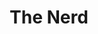 ---
title: The Nerd
year: 1999
opening_date: 1999-03-12
closing_date: 1999-03-27
layout: productions
image:
image_caption:
image_credit:
playbill: 
category: 
details:
  Theatre: Theatre Jacksonville
  Venue: Little Theatre
cast:
  Willum Cubbert: Glen Simoneaux
  Axel Hammond: Scott J. Smith
  Tansy McGinnis: Jennifer Pogachnik Odom
  Warnock Waldgrave: Mark Tessier
  Clelia Waldrgrave: Sandra S. Spurney
  Thor: Joseph Black
  The Nerd: Josh Greyton
crew:
  Director: Gregory Leute
  Stage Manager: Marie C. Cook
  Scenic and Lighting Design: Andrew J. Way
  Assistant Director: Bacot Wright
  Assistant Technical Director: James Wright
  Set Construction:
    - Manuel Bello
    - Jon Bennett
    - Ashira Brook
    - Nick Haralambou
    - Faith Ortega
    - Gloria Pepe
    - Mary Swanson
  Set Dresser: Valerie Howard
  Lighting Technician: Jon Bennett
  Sound Design: Andrew J. Way
  Sound Technician: Mary Swanson
  Costumer: Bacot Wright
  Properties Acquisition: Amanda Jane McConnell
  Properties and Run Crew:
    - Ashira Brook
    - Nick Haralambou
    - Faith Ortega
    - Gloria Pepe
    - Marcy Stolikrt
    - Maureen Hill
  Volunteer Coordinator: Lovelle MacLean
  Box Office Services: Cherri Stratton
  Educational Resources: Noble Lee Lester
orchestra:
external_links:
---